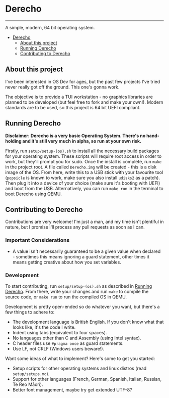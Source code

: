# Derecho
---
A simple, modern, 64 bit operating system.

- [Derecho](#derecho)
	- [About this project](#about-this-project)
	- [Running Derecho](#running-derecho)
	- [Contributing to Derecho](#contributing-to-derecho)

## About this project
I've been interested in OS Dev for ages, but the past few projects I've tried never really got off the ground. This one's gonna work.

The objective is to provide a TUI workstation - no graphics libraries are planned to be developed (but feel free to fork and make your own!). Modern standards are to be used, so this project is 64 bit UEFI compliant.

## Running Derecho
**Disclaimer: Derecho is a very basic Operating System. There's no hand-holding and it's still very much in alpha, so run at your own risk.**

Firstly, run `setup/setup-(os).sh` to install all the necessary build packages for your operating system. These scripts will require root access in order to work, but they'll prompt you for sudo. Once the install is complete, run `make` in the project root. A file called `Derecho.img` will be created - this is a disk image of the OS. From here, write this to a USB stick with your favourite tool (`popsicle` is known to work, make sure you also install `udisks2` as a patch). Then plug it into a device of your choice (make sure it's booting with UEFI) and boot from the USB. Alternatively, you can run `make run` in the terminal to boot Derecho using QEMU.

## Contributing to Derecho
Contributions are very welcome! I'm just a man, and my time isn't plentiful in nature, but I promise I'll process any pull requests as soon as I can.

### Important Considerations
 - A value isn't necessarily guaranteed to be a given value when declared - sometimes this means ignoring a guard statement, other times it means getting creative about how you set variables.

### Development
To start contributing, run `setup/setup-(os).sh` as described in [Running Derecho](#running-derecho). From there, write your changes and run `make` to compile the source code, or `make run` to run the compiled OS in QEMU.

Development is pretty open-ended so do whatever you want, but there's a few things to adhere to:
 - The development language is British English. If you don't know what that looks like, it's the code I write.
 - Indent using tabs (equivalent to four spaces).
 - No languages other than C and Assembly (using Intel syntax).
 - C header files use `#pragma once` as guard statements.
 - Use LF, not CRLF (Windows users beware!).

Want some ideas of what to implement? Here's some to get you started:
 - Setup scripts for other operating systems and linux distros (read `setup/setups.md`).
 - Support for other languages (French, German, Spanish, Italian, Russian, Te Reo Māori).
 - Better font management, maybe try get extended UTF-8?
